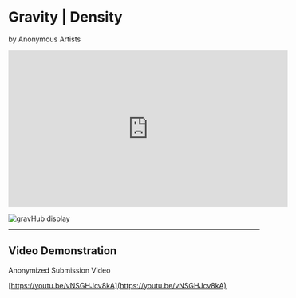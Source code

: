 # Gravity | Density

by Anonymous Artists

<!-- [nexusHub](https://github.com/nexus-js/nexusHub) -->

<iframe width="560" height="315" src="https://www.youtube.com/embed/s-NFcPHNAzY" frameborder="0" allow="accelerometer; autoplay; encrypted-media; gyroscope; picture-in-picture" allowfullscreen></iframe>



![gravHub display](/images/gravHub.png "gravHub with audience samples")

---- 

## Video Demonstration

<!-- [Gravity|Density Demo](GravityDensity.mp4 "Gravity|Density Demo video") -->

Anonymized Submission Video

[https://youtu.be/vNSGHJcv8kA](https://youtu.be/vNSGHJcv8kA)

